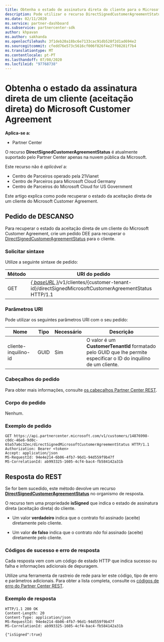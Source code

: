 ```yaml
---
title: Obtenha o estado de assinatura direta do cliente para o Microsoft Customer Agreement.
description: Pode utilizar o recurso DirectSignedCustomerAgreementStatus para obter o estado da assinatura direta (aceitação direta) do Acordo de Cliente da Microsoft.
ms.date: 02/11/2020
ms.service: partner-dashboard
ms.subservice: partnercenter-sdk
author: khpavan
ms.author: sakhanda
ms.openlocfilehash: 3f1deb20a18bc6e7133cac91db528f2d1ad694e2
ms.sourcegitcommit: cfedd76e573c5616cf006f826f4e27f08281f7b4
ms.translationtype: MT
ms.contentlocale: pt-PT
ms.lasthandoff: 07/08/2020
ms.locfileid: "97768738"
---
```

# <a name="get-the-status-of-a-customers-direct-signing-direct-acceptance-of-microsoft-customer-agreement"></a>Obtenha o estado da assinatura direta de um cliente (aceitação direta) do Microsoft Customer Agreement

**Aplica-se a:**

- Partner Center

O recurso **DirectSignedCustomerAgreementStatus** é atualmente suportado pelo Partner Center apenas na nuvem pública da Microsoft.

Este recurso não é *aplicável* a:

- Centro de Parceiros operado pela 21Vianet
- Centro de Parceiros para Microsoft Cloud Germany
- Centro de Parceiros do Microsoft Cloud for US Government

Este artigo explica como pode recuperar o estado da aceitação direta de um cliente do Microsoft Customer Agreement.

## <a name="rest-request"></a>Pedido de DESCANSO

Para recuperar o estado da aceitação direta de um cliente do Microsoft Customer Agreement, crie um pedido DEE para recuperar o [DirectSignedCustomerAgreementStatus](./customer-agreement-direct-sign-status-resource.md) para o cliente.

### <a name="request-syntax"></a>Solicitar sintaxe

Utilize a seguinte sintaxe de pedido:

| Método | URI do pedido                                                                                      |
|--------|--------------------------------------------------------------------------------------------------|
| GET    | [*\{ baseURL \}*](partner-center-rest-urls.md)/v1/clientes/{customer-tenant-id}/directSignedMicrosoftCustomerAgreementStatus HTTP/1.1 |

### <a name="uri-parameters"></a>Parâmetros URI

Pode utilizar os seguintes parâmetros URI com o seu pedido:

| Nome             | Tipo | Necessário | Descrição                                                                               |
|------------------|------|----------|-------------------------------------------------------------------------------------------|
| cliente-inquilino-id | GUID | Sim | O valor é um **CustomerTenantId** formatado pelo GUID que lhe permite especificar o ID do inquilino de um cliente. |

### <a name="request-headers"></a>Cabeçalhos do pedido

Para obter mais informações, consulte [os cabeçalhos Partner Center REST](headers.md).

### <a name="request-body"></a>Corpo do pedido

Nenhum.

### <a name="request-example"></a>Exemplo de pedido

```http
GET https://api.partnercenter.microsoft.com/v1/customers/14876998-c0dc-46e6-9d0c-65a57a6c32ec/directSignedMicrosoftCustomerAgreementStatus HTTP/1.1
Authorization: Bearer <token>
Accept: application/json
MS-RequestId: 94e4e214-6b06-4fb7-96d1-94d559f9b47f
MS-CorrelationId: ab993325-1605-4cf4-bac4-fb584142a31b
```

## <a name="rest-response"></a>Resposta do REST

Se for bem sucedido, este método devolve um recurso [ **DirectSignedCustomerAgreementStatus**](./customer-agreement-direct-sign-status-resource.md) no organismo de resposta.

O recurso tem uma propriedade **isSigned** que indica o estado de assinatura direta (aceitação direta) do cliente.

- Um valor **verdadeiro** indica que o contrato foi assinado (aceite) diretamente pelo cliente.

- Um valor **de falso** indica que o contrato *não* foi assinado (aceite) diretamente pelo cliente.

### <a name="response-success-and-error-codes"></a>Códigos de sucesso e erro de resposta

Cada resposta vem com um código de estado HTTP que indica sucesso ou falha e informações adicionais de depuragem.

Utilize uma ferramenta de rastreio de rede para ler este código, tipo de erro e parâmetros adicionais. Para obter a lista completa, consulte os [códigos de erro do Partner Center REST](error-codes.md).

### <a name="response-example"></a>Exemplo de resposta

```http
HTTP/1.1 200 OK
Content-Length: 20
Content-Type: application/json
MS-RequestId: 94e4e214-6b06-4fb7-96d1-94d559f9b47f
MS-CorrelationId: ab993325-1605-4cf4-bac4-fb584142a31b

{"isSigned":true}
```
